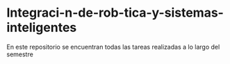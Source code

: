 # Integraci-n-de-rob-tica-y-sistemas-inteligentes
En este repositorio se encuentran todas las tareas realizadas a lo largo del semestre 

